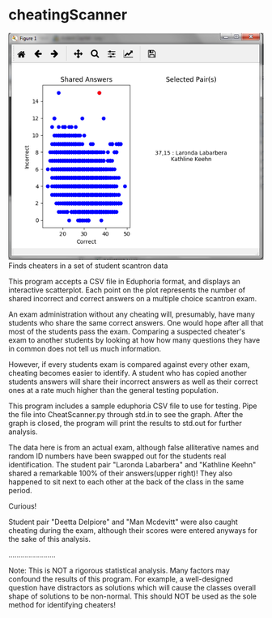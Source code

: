 # cheatingScanner

![Screenshot](screenshot.png?raw=true)
Finds cheaters in a set of student scantron data



This program accepts a CSV file in Eduphoria format, and displays
an interactive scatterplot. Each point on the plot represents the 
number of shared incorrect and correct answers on a multiple choice
scantron exam. 

An exam administration without any cheating will, presumably, have 
many students who share the same correct answers. One would hope 
after all that most of the students pass the exam. Comparing a
suspected cheater's exam to another students by looking at how 
how many questions they have in common does not tell us much information.

However, if every students exam is compared against every other exam,
cheating becomes easier to identify. A student who has copied another 
students answers will share their incorrect answers as well as their
correct ones at a rate much higher than the general testing population.

This program includes a sample eduphoria CSV file to use for testing.
Pipe the file into CheatScanner.py through std.in to see the graph.
After the graph is closed, the program will print the results to std.out
for further analysis.

The data here is from an actual exam, although false alliterative names
and random ID numbers have been swapped out for the students real 
identification. The student pair "Laronda Labarbera" and "Kathline Keehn"
shared a remarkable 100% of their answers(upper right)! They also happened
to sit next to each other at the back of the class in the same period. 

Curious!

Student pair "Deetta Delpiore" and "Man Mcdevitt" were also caught cheating
during the exam, although their scores were entered anyways for the sake of
this analysis.

.......................

Note: This is NOT a rigorous statistical analysis. Many factors may 
confound the results of this program. For example, a well-designed question
have distractors as solutions which will cause the classes overall shape
of solutions to be non-normal. This should NOT be used as the sole method 
for identifying cheaters!

